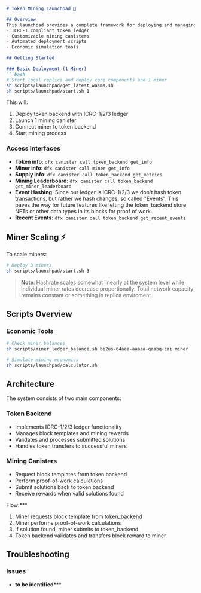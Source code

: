 ```markdown:scripts/launchpad/readme.md
# Token Mining Launchpad 🚀

## Overview
This launchpad provides a complete framework for deploying and managing a token mining ecosystem on the Internet Computer. Includes:
- ICRC-1 compliant token ledger
- Customizable mining canisters
- Automated deployment scripts
- Economic simulation tools

## Getting Started

### Basic Deployment (1 Miner)
```bash
# Start local replica and deploy core components and 1 miner
sh scripts/launchpad/get_latest_wasms.sh
sh scripts/launchpad/start.sh 1
```

This will:
1. Deploy token backend with ICRC-1/2/3 ledger
2. Launch 1 mining canister
3. Connect miner to token backend
4. Start mining process

### Access Interfaces
- **Token info**: `dfx canister call token_backend get_info`
- **Miner info**: `dfx canister call miner get_info`
- **Supply info**: `dfx canister call token_backend get_metrics`
- **Mining Leaderboard**: `dfx canister call token_backend get_miner_leaderboard`
- **Event Hashing**: Since our ledger is ICRC-1/2/3 we don't hash token transactions, but rather we hash changes, so called "Events". This paves the way for future features like letting the token_backend store NFTs or other data types in its blocks for proof of work.
- **Recent Events**: `dfx canister call token_backend get_recent_events`

## Miner Scaling ⚡

To scale miners:
```bash
# Deploy 3 miners
sh scripts/launchpad/start.sh 3
```

> **Note**: Hashrate scales somewhat linearly at the system level while individual miner rates decrease proportionally. Total network capacity remains constant or something in replica enviroment.

## Scripts Overview

### Economic Tools
```bash
# Check miner balances
sh scripts/miner_ledger_balance.sh be2us-64aaa-aaaaa-qaabq-cai miner

# Simulate mining economics
sh scripts/launchpad/calculator.sh
```

## Architecture

The system consists of two main components:

### Token Backend
- Implements ICRC-1/2/3 ledger functionality
- Manages block templates and mining rewards
- Validates and processes submitted solutions
- Handles token transfers to successful miners

### Mining Canisters
- Request block templates from token backend
- Perform proof-of-work calculations
- Submit solutions back to token backend
- Receive rewards when valid solutions found

Flow:***
1. Miner requests block template from token_backend
2. Miner performs proof-of-work calculations
3. If solution found, miner submits to token_backend
4. Token backend validates and transfers block reward to miner

## Troubleshooting

### Issues
- **to be identified*****
